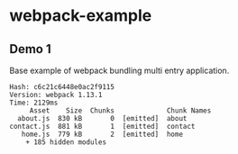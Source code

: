# webpack-example

## Demo 1
Base example of webpack bundling multi entry application.
```
Hash: c6c21c6448e0ac2f9115
Version: webpack 1.13.1
Time: 2129ms
     Asset    Size  Chunks             Chunk Names
  about.js  830 kB       0  [emitted]  about
contact.js  881 kB       1  [emitted]  contact
   home.js  779 kB       2  [emitted]  home
    + 185 hidden modules

```